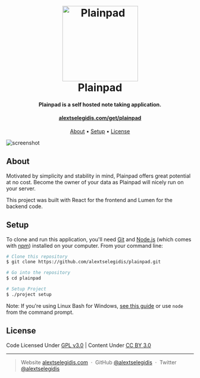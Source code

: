 <h1 align="center">
    <br>
        <a href="https://alextselegidis.com/get/plainpad">
            <img src="https://raw.githubusercontent.com/alextselegidis/plainpad/master/logo.png" alt="Plainpad" width="203">
        </a>
        <br>
        Plainpad
    <br>
</h1>

<h4 align="center">
    Plainpad is a self hosted note taking application.
</h4>

<h4 align="center">
    <a href="https://alextselegidis.com/get/plainpad">alextselegidis.com/get/plainpad</a>
</h4>

<p align="center">
  <a href="#about">About</a> •
  <a href="#setup">Setup</a> •
  <a href="#license">License</a>
</p>

![screenshot](screenshot.gif)

## About

Motivated by simplicity and stability in mind, Plainpad offers great potential at no cost. Become the owner of 
your data as Plainpad will nicely run on your server. 

This project was built with React for the frontend and Lumen for the backend code. 

## Setup

To clone and run this application, you'll need [Git](https://git-scm.com) and [Node.js](https://nodejs.org/en/download/) 
(which comes with [npm](http://npmjs.com)) installed on your computer. From your command line:

```bash
# Clone this repository
$ git clone https://github.com/alextselegidis/plainpad.git

# Go into the repository
$ cd plainpad

# Setup Project
$ ./project setup
```

Note: If you're using Linux Bash for Windows, [see this guide](https://www.howtogeek.com/261575/how-to-run-graphical-linux-desktop-applications-from-windows-10s-bash-shell/) or use `node` from the command prompt.


## License 

Code Licensed Under [GPL v3.0](https://www.gnu.org/licenses/gpl-3.0.en.html) | Content Under [CC BY 3.0](https://creativecommons.org/licenses/by/3.0/)

---

> Website [alextselegidis.com](https://alextselegidis.com) &nbsp;&middot;&nbsp;
> GitHub [@alextselegidis](https://github.com/alextselegidis) &nbsp;&middot;&nbsp;
> Twitter [@alextselegidis](https://twitter.com/AlexTselegidis)

